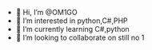 - 👋 Hi, I’m @OM1GO
- 👀 I’m interested in python,C#,PHP
- 🌱 I’m currently learning C#,python
- 💞️ I’m looking to collaborate on still no 1
